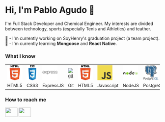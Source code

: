 # Hi, I'm Pablo Agudo 👋

I'm Full Stack Developer and Chemical Engineer. My interests are divided between technology, sports (especially Tenis and Athletics) and teather. 

🔭 - I'm currently working on SoyHenry's graduation project (a team project). <br/>
🌱 - I'm currently learning **Mongoose** and **React Native**. <br/>

<h3 align="left">What I know</h3>
<p align="center">
    <table border=0>
    <tr>
    <td><a href="https://www.w3.org/html/" target="_blank"> <img src="https://raw.githubusercontent.com/devicons/devicon/master/icons/html5/html5-original-wordmark.svg" alt="html5" width="50" height="50"/> </a></td>
    <td><a href="https://www.w3schools.com/css/" target="_blank"> <img src="https://raw.githubusercontent.com/devicons/devicon/master/icons/css3/css3-original-wordmark.svg" alt="css" width="50" height="50"/></a></td>
    <td><a href="https://expressjs.com" target="_blank"> <img src="https://raw.githubusercontent.com/devicons/devicon/master/icons/express/express-original-wordmark.svg" alt="express" width="50" height="50"/> </a></td>
     <td><a href="https://git-scm.com/" target="_blank"> <img src="https://www.vectorlogo.zone/logos/git-scm/git-scm-icon.svg" alt="git" width="50" height="50"/> </a> </td>
     <td><a href="https://www.w3.org/html/" target="_blank"> <img src="https://raw.githubusercontent.com/devicons/devicon/master/icons/html5/html5-original-wordmark.svg" alt="html5" width="50" height="50"/> </a> </td>
     <td><a href="https://developer.mozilla.org/en-US/docs/Web/JavaScript" target="_blank"> <img src="https://raw.githubusercontent.com/devicons/devicon/master/icons/javascript/javascript-original.svg" alt="javascript" width="50" height="50"/> </a> </td>
    <td> <a href="https://nodejs.org" target="_blank"> <img src="https://raw.githubusercontent.com/devicons/devicon/master/icons/nodejs/nodejs-original-wordmark.svg" alt="nodejs" width="50" height="50"/> </a> </td>
     <td><a href="https://www.postgresql.org" target="_blank"> <img src="https://raw.githubusercontent.com/devicons/devicon/master/icons/postgresql/postgresql-original-wordmark.svg" alt="postgresql" width="50" height="50"/> </a> </td>
    <td><a href="https://postman.com" target="_blank"> <img src="https://www.vectorlogo.zone/logos/getpostman/getpostman-icon.svg" alt="postman" width="50" height="50"/> </a></td> 
    <td><a href="https://reactjs.org/" target="_blank"> <img src="https://raw.githubusercontent.com/devicons/devicon/master/icons/react/react-original-wordmark.svg" alt="react" width="50" height="50"/> </a> </td>
    <td><a href="https://redux.js.org" target="_blank"> <img src="https://raw.githubusercontent.com/devicons/devicon/master/icons/redux/redux-original.svg" alt="redux" width="50" height="50"/> </a></td>
    </tr>
    </tr>
    <td>HTML5</td>
    <td>CSS3</td>
    <td>ExpressJS</td>
    <td>Git</td>
    <td>HTML5</td>
    <td>Javascript</td>
    <td>NodeJS</td>
    <td>PostgreSQL</td>
    <td>Postman</td>
    <td>ReactJS</td>
    <td>Redux</td>
    </tr>
    </table>
</p>

<h3>How to reach me</h3>

<a href="https://www.linkedin.com/in/pabloiagudo" target="blank"><img align="center" src="https://raw.githubusercontent.com/rahuldkjain/github-profile-readme-generator/master/src/images/icons/Social/linked-in-alt.svg" height="30" width="40" /></a>
<a href="mailto:agudopablo@gmail.com" target="blank"><img align="center" src="https://la10delfutbol.com/wp-content/uploads/2019/01/Gmail.png" height="30" width="40" /></a>
